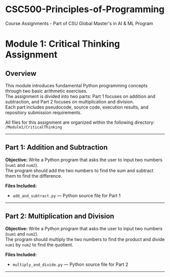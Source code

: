 # CSC500-Principles-of-Programming
Course Assignments - Part of CSU Global Master's in AI &amp; ML Program

# Module 1: Critical Thinking Assignment

## Overview
This module introduces fundamental Python programming concepts through two basic arithmetic exercises.  
The assignment is divided into two parts: Part 1 focuses on addition and subtraction, and Part 2 focuses on multiplication and division.  
Each part includes pseudocode, source code, execution results, and repository submission requirements.

All files for this assignment are organized within the following directory:  
`/Module1/CriticalThinking` 

---

## Part 1: Addition and Subtraction
**Objective:** Write a Python program that asks the user to input two numbers (`num1` and `num2`).  
The program should add the two numbers to find the sum and subtract them to find the difference.

**Files Included:**
- `add_and_subtract.py` — Python source file for Part 1  


---

## Part 2: Multiplication and Division
**Objective:** Write a Python program that asks the user to input two numbers (`num1` and `num2`).  
The program should multiply the two numbers to find the product and divide `num1` by `num2` to find the quotient.

**Files Included:**
- `multiply_and_divide.py` — Python source file for Part 2  

---

